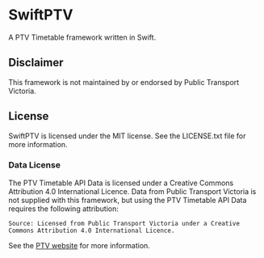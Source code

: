 # SwiftPTV
A PTV Timetable framework written in Swift.

## Disclaimer
This framework is not maintained by or endorsed by Public Transport Victoria.

## License
SwiftPTV is licensed under the MIT license. See the LICENSE.txt file for more information.

### Data License
The PTV Timetable API Data is licensed under a Creative Commons Attribution 4.0 International Licence. Data from Public Transport Victoria is not supplied with this framework, but using the PTV Timetable API Data requires the following attribution:

`Source: Licensed from Public Transport Victoria under a Creative Commons Attribution 4.0 International Licence.`

See the [PTV website](https://www.ptv.vic.gov.au/about-ptv/ptv-data-and-reports/digital-products/ptv-timetable-api/) for more information.

